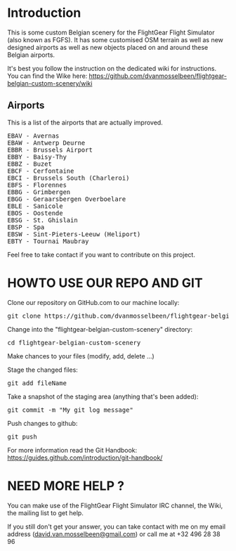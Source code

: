 Introduction
============
This is some custom Belgian scenery for the FlightGear Flight Simulator (also known as FGFS). It has some customised OSM terrain as well as new designed airports as well as new objects placed on and around these Belgian airports.

It's best you follow the instruction on the dedicated wiki for instructions.
You can find the Wike here: https://github.com/dvanmosselbeen/flightgear-belgian-custom-scenery/wiki

Airports
--------
This is a list of the airports that are actually improved.

<pre>
EBAV - Avernas
EBAW - Antwerp Deurne
EBBR - Brussels Airport
EBBY - Baisy-Thy
EBBZ - Buzet
EBCF - Cerfontaine
EBCI - Brussels South (Charleroi)
EBFS - Florennes
EBBG - Grimbergen
EBGG - Geraarsbergen Overboelare
EBLE - Sanicole
EBOS - Oostende
EBSG - St. Ghislain
EBSP - Spa
EBSW - Sint-Pieters-Leeuw (Heliport)
EBTY - Tournai Maubray
</pre>

Feel free to take contact if you want to contribute on this project.

# HOWTO USE OUR REPO AND GIT

Clone our repository on GitHub.com to our machine locally:
<pre>git clone https://github.com/dvanmosselbeen/flightgear-belgian-custom-scenery.git</pre>

Change into the "flightgear-belgian-custom-scenery" directory:
<pre>cd flightgear-belgian-custom-scenery</pre>

Make chances to your files (modify, add, delete ...)

Stage the changed files:
<pre>git add fileName</pre>

Take a snapshot of the staging area (anything that's been added):
<pre>git commit -m "My git log message"</pre>

Push changes to github: 
<pre>git push</pre>

For more information read the Git Handbook:
https://guides.github.com/introduction/git-handbook/

# NEED MORE HELP ?
You can make use of the FlightGear Flight Simulator IRC channel, the Wiki, the
mailing list to get help.

If you still don't get your answer, you can take contact with me on my email
address (david.van.mosselbeen@gmail.com) or call me at +32 496 28 38 96
